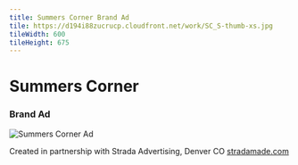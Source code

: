 ```yaml
---
title: Summers Corner Brand Ad
tile: https://d194i88zucrucp.cloudfront.net/work/SC_S-thumb-xs.jpg
tileWidth: 600
tileHeight: 675
---
```


# Summers Corner
### Brand Ad
![Summers Corner Ad](https://d194i88zucrucp.cloudfront.net/work/SC_Sspread-lg.jpg)

Created in partnership with Strada Advertising, Denver CO [stradamade.com](http://www.stradamade.com)
